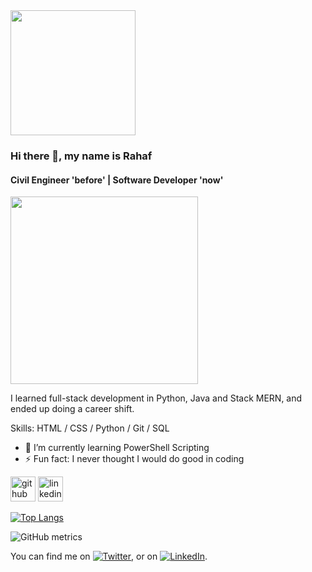 <!--
**Rahafhosari/Rahafhosari** is a ✨ _special_ ✨ repository because its `README.md` (this file) appears on your GitHub profile.
Here are some ideas to get you started:

- 🔭 I’m currently working on ...
- 🌱 I'm currently learning ... 
- 👯 I’m looking to collaborate on ...
- 🤔 I’m looking for help with ...
- 💬 Ask me about ...
- 📫 How to reach me: ...
- 😄 Pronouns: ...
- ⚡ Fun fact: ...
-->

<!-- [![Header](https://raw.githubusercontent.com/MartinHeinz/RahafHosari/Rahafhosari/readme_header.png "Header")](https://some-url.dev/) -->
<img src="https://i.imgur.com/c4vH2QS.gif" width="200px">

### Hi there 👋, my name is Rahaf
#### Civil Engineer 'before' | Software Developer 'now'
<img src="https://c4.wallpaperflare.com/wallpaper/920/913/250/low-battery-friendship-minimalism-battery-wallpaper-preview.jpg" width="300px">

I learned full-stack development in Python, Java and Stack MERN, and ended up doing a career shift.

Skills: HTML / CSS / Python / Git / SQL

- 🌱 I’m currently learning PowerShell Scripting 
- ⚡ Fun fact: I never thought I would do good in coding 


[<img src='https://cdn.jsdelivr.net/npm/simple-icons@3.0.1/icons/github.svg' alt='github' height='40'>](https://github.com/Rahafhosari)  [<img src='https://cdn.jsdelivr.net/npm/simple-icons@3.0.1/icons/linkedin.svg' alt='linkedin' height='40'>](https://www.linkedin.com/in/https://www.linkedin.com/in/rahafhosari//)  

[![Top Langs](https://github-readme-stats.vercel.app/api/top-langs/?username=Rahafhosari)](https://github.com/anuraghazra/github-readme-stats)

![GitHub metrics](https://metrics.lecoq.io/Rahafhosari)

<!-- Actual text -->

You can find me on [![Twitter][1.2]][1], or on [![LinkedIn][2.2]][2].

<!-- Icons -->

[1.2]: https://img.icons8.com/color/48/000000/twitter--v1.png (Twitter icon without padding)
[2.2]: https://img.icons8.com/color/48/000000/linkedin-circled--v1.png" (LinkedIn icon without padding)

<!-- Links to your social media accounts -->

[1]: https://github.com/Rahafhosari
[2]: https://www.linkedin.com/in/rahafhosari/

